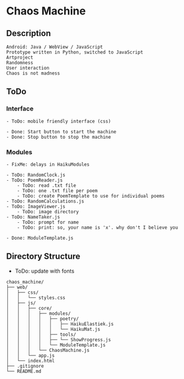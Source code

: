 # Chaos Machine


## Description
    Android: Java / WebView / JavaScript 
    Prototype written in Python, switched to JavaScript
    Artproject
    Randomness
    User interaction
    Chaos is not madness


## ToDo

### Interface
    - ToDo: mobile friendly interface (css)

    - Done: Start button to start the machine
    - Done: Stop button to stop the machine


### Modules
    - FixMe: delays in HaikuModules

    - ToDo: RandomClock.js
    - ToDo: PoemReader.js
        - ToDo: read .txt file
        - ToDo: one .txt file per poem
        - ToDo: create PoemTemplate to use for individual poems
    - ToDo: RandomCalculations.js
    - ToDo: ImageViewer.js
        - ToDo: image directory
    - ToDo: NameTaker.js
        - ToDo: prompt for name
        - ToDo: print: so, your name is 'x'. why don't I believe you

    - Done: ModuleTemplate.js
    


## Directory Structure

- ToDo: update with fonts

```
chaos_machine/
├── web/
│   ├── css/
│   │   └── styles.css
│   ├── js/
│   │   ├── core/
│   │   │   ├── modules/
│   │   │   │   ├── poetry/
│   │   │   │   │   ├── HaikuElastiek.js
│   │   │   │   │   └── HaikuMat.js
│   │   │   │   ├── tools/
│   │   │   │   ├── └── ShowProgress.js
│   │   │   │   └── ModuleTemplate.js
│   │   │   └── ChaosMachine.js
│   │   └── app.js
│   └── index.html
├── .gitignore
└── README.md
```
